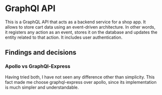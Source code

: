 # GraphQl API

This is a GraphQL API that acts as a backend service for a shop app. It allows to store cart data using an event-driven architecture. In other words, it registers any action as an event, stores it on the database and updates the entity related to that action. It includes user authentication.

## Findings and decisions

### Apollo vs GraphQl-Express

Having tried both, I have not seen any difference other than simplicity. This fact made me choose graphql-express over apollo, since its implementation is much simpler and understandable.

